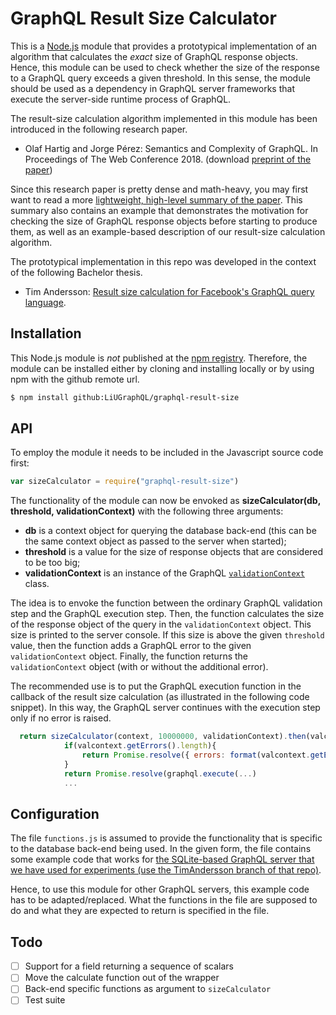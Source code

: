 # GraphQL Result Size Calculator
This is a [Node.js](https://nodejs.org/en/) module that provides a prototypical implementation of an algorithm that calculates the *exact* size of GraphQL response objects. Hence, this module can be used to check whether the size of the response to a GraphQL query exceeds a given threshold. In this sense, the module should be used as a dependency in GraphQL server frameworks that execute the server-side runtime process of GraphQL.

The result-size calculation algorithm implemented in this module has been introduced in the following research paper.

* Olaf Hartig and Jorge Pérez: Semantics and Complexity of GraphQL. In Proceedings of The Web Conference 2018. (download [preprint of the paper](http://olafhartig.de/files/HartigPerez_WWW2018_Preprint.pdf))

Since this research paper is pretty dense and math-heavy, you may first want to read a more [lightweight, high-level summary of the paper](http://blog.liu.se/olafhartig/2018/08/08/lightweight-summary-of-our-paper-semantics-and-complexity-of-graphql/). This summary also contains an example that demonstrates the motivation for checking the size of GraphQL response objects before starting to produce them, as well as an example-based description of our result-size calculation algorithm.

The prototypical implementation in this repo was developed in the context of the following Bachelor thesis.

* Tim Andersson: [Result size calculation for Facebook's GraphQL query language](http://urn.kb.se/resolve?urn=urn:nbn:se:liu:diva-150026).

## Installation

This Node.js module is *not* published at the [npm registry](https://www.npmjs.com/). Therefore, the module can be installed either by cloning and installing locally or by using npm with the github remote url.

```sh
$ npm install github:LiUGraphQL/graphql-result-size
```

## API

To employ the module it needs to be included in the Javascript source code first:

```js
var sizeCalculator = require("graphql-result-size")
```

The functionality of the module can now be envoked as **sizeCalculator(db, threshold, validationContext)** with the following three arguments:

* **db** is a context object for querying the database back-end (this can be the same context object as passed to the server when started);
* **threshold** is a value for the size of response objects that are considered to be too big;
* **validationContext** is an instance of the GraphQL [`validationContext`](https://github.com/graphql/graphql-js/blob/master/src/validation/ValidationContext.js) class.

The idea is to envoke the function between the ordinary GraphQL validation step and the GraphQL execution step. Then, the function calculates the size of the response object of the query in the `validationContext` object. This size is printed to the server console. If this size is above the given `threshold` value, then the function adds a GraphQL error to the given `validationContext` object. Finally, the function returns the `validationContext` object (with or without the additional error).

The recommended use is to put the GraphQL execution function in the callback of the result size calculation (as illustrated in the following code snippet). In this way, the GraphQL server continues with the execution step only if no error is raised.

```js
  return sizeCalculator(context, 10000000, validationContext).then(valcontext => {
            if(valcontext.getErrors().length){
                return Promise.resolve({ errors: format(valcontext.getErrors()) });
            }
            return Promise.resolve(graphql.execute(...)
            ...
```

## Configuration

The file `functions.js` is assumed to provide the functionality that is specific to the database back-end being used. In the given form, the file contains some example code that works for [the SQLite-based GraphQL server that we have used for experiments (use the TimAndersson branch of that repo)](https://github.com/LiUGraphQL/graphql-result-size-experiment/tree/TimAndersson).

Hence, to use this module for other GraphQL servers, this example code has to be adapted/replaced. What the functions in the file are supposed to do and what they are expected to return is specified in the file.

## Todo

* [ ] Support for a field returning a sequence of scalars
* [ ] Move the calculate function out of the wrapper
* [ ] Back-end specific functions as argument to `sizeCalculator`
* [ ] Test suite
